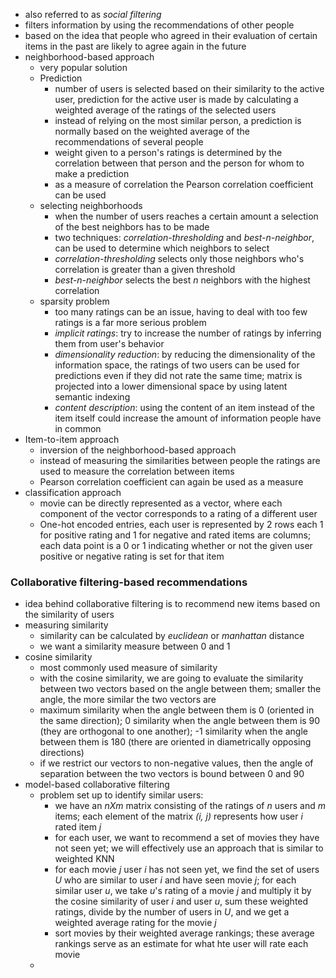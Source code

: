 - also referred to as _social filtering_
- filters information by using the recommendations of other people
- based on the idea that people who agreed in their evaluation of certain items in the past are likely to agree again in the future
- neighborhood-based approach
  - very popular solution
  - Prediction
    - number of users is selected based on their similarity to the active user, prediction for the active user is made by calculating a weighted average of the ratings of the selected users
    - instead of relying on the most similar person, a prediction is normally based on the weighted average of the recommendations of several people
    - weight given to a person's ratings is determined by the correlation between that person and the person for whom to make a prediction
    - as a measure of correlation the Pearson correlation coefficient can be used
  - selecting neighborhoods
    - when the number of users reaches a certain amount a selection of the best neighbors has to be made
    - two techniques: _correlation-thresholding_ and _best-n-neighbor_, can be used to determine which neighbors to select
    - _correlation-thresholding_ selects only those neighbors who's correlation is greater than a given threshold
    - _best-n-neighbor_ selects the best _n_ neighbors with the highest correlation
  - sparsity problem
    - too many ratings can be an issue, having to deal with too few ratings is a far more serious problem
    - _implicit ratings_: try to increase the number of ratings by inferring them from user's behavior
    - _dimensionality reduction_: by reducing the dimensionality of the information space, the ratings of two users can be used for predictions even if they did not rate the same time; matrix is projected into a lower dimensional space by using latent semantic indexing
    - _content description_: using the content of an item instead of the item itself could increase the amount of information people have in common
- Item-to-item approach
  - inversion of the neighborhood-based approach
  - instead of measuring the similarities between people the ratings are used to measure the correlation between items
  - Pearson correlation coefficient can again be used as a measure
- classification approach
  - movie can be directly represented as a vector, where each component of the vector corresponds to a rating of a different user
  - One-hot encoded entries, each user is represented by 2 rows each 1 for positive rating and 1 for negative and rated items are columns; each data point is a 0 or 1 indicating whether or not the given user positive or negative rating is set for that item



### Collaborative filtering-based recommendations

- idea behind collaborative filtering is to recommend new items based on the similarity of users
- measuring similarity
  - similarity can be calculated by _euclidean_ or _manhattan_ distance
  - we want a similarity measure between 0 and 1
- cosine similarity
  - most commonly used measure of similarity
  - with the cosine similarity, we are going to evaluate the similarity between two vectors based on the angle between them; smaller the angle, the more similar the two vectors are
  - maximum similarity when the angle between them is 0 (oriented in the same direction); 0 similarity when the angle between them is 90 (they are orthogonal to one another); -1 similarity when the angle between them is 180 (there are oriented in diametrically opposing directions)
  - if we restrict our vectors to non-negative values, then the angle of separation between the two vectors is bound between 0 and 90
- model-based collaborative filtering
  - problem set up to identify similar users:
    - we have an _nXm_ matrix consisting of the ratings of _n_ users and _m_ items; each element of the matrix _(i, j)_ represents how user _i_ rated item _j_
    - for each user, we want to recommend a set of movies they have not seen yet; we will effectively use an approach that is similar to weighted KNN
    - for each movie _j_ user _i_ has not seen yet, we find the set of users _U_ who are similar to user _i_ and have seen movie _j_; for each similar user _u_, we take _u_'s rating of a movie _j_ and multiply it by the cosine similarity of user _i_ and user _u_, sum these weighted ratings, divide by the number of users in _U_, and we get a weighted average rating for the movie _j_
    - sort movies by their weighted average rankings; these average rankings serve as an estimate for what hte user will rate each movie
  - ​

